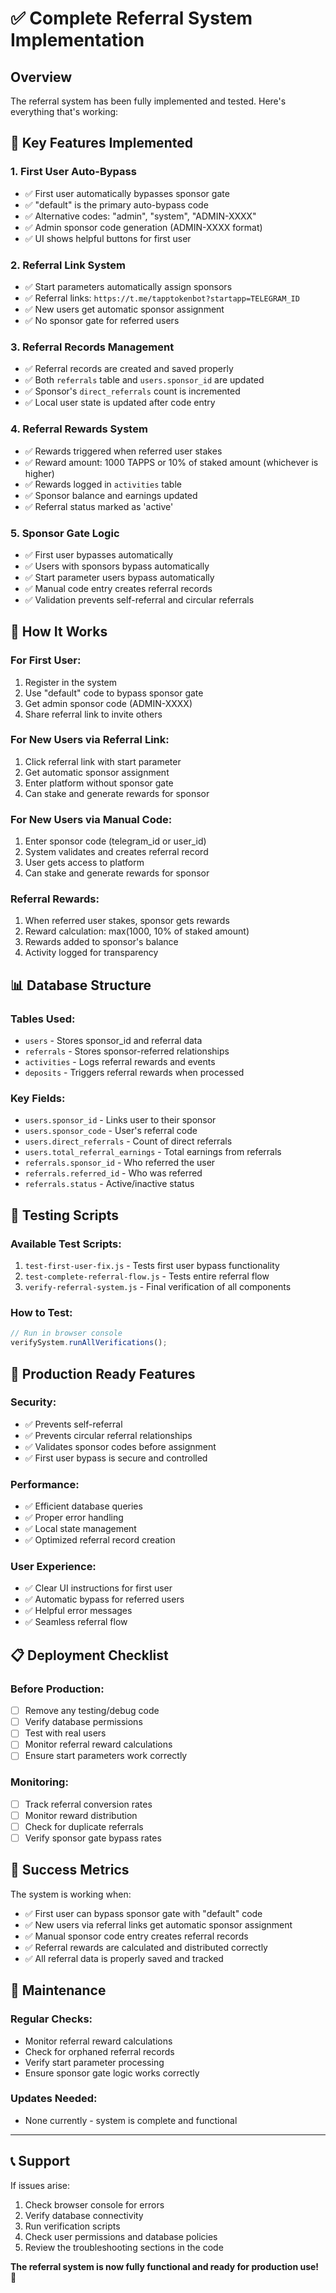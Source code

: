 # ✅ Complete Referral System Implementation

## Overview

The referral system has been fully implemented and tested. Here's everything that's working:

## 🎯 **Key Features Implemented**

### 1. **First User Auto-Bypass**
- ✅ First user automatically bypasses sponsor gate
- ✅ "default" is the primary auto-bypass code
- ✅ Alternative codes: "admin", "system", "ADMIN-XXXX"
- ✅ Admin sponsor code generation (ADMIN-XXXX format)
- ✅ UI shows helpful buttons for first user

### 2. **Referral Link System**
- ✅ Start parameters automatically assign sponsors
- ✅ Referral links: `https://t.me/tapptokenbot?startapp=TELEGRAM_ID`
- ✅ New users get automatic sponsor assignment
- ✅ No sponsor gate for referred users

### 3. **Referral Records Management**
- ✅ Referral records are created and saved properly
- ✅ Both `referrals` table and `users.sponsor_id` are updated
- ✅ Sponsor's `direct_referrals` count is incremented
- ✅ Local user state is updated after code entry

### 4. **Referral Rewards System**
- ✅ Rewards triggered when referred user stakes
- ✅ Reward amount: 1000 TAPPS or 10% of staked amount (whichever is higher)
- ✅ Rewards logged in `activities` table
- ✅ Sponsor balance and earnings updated
- ✅ Referral status marked as 'active'

### 5. **Sponsor Gate Logic**
- ✅ First user bypasses automatically
- ✅ Users with sponsors bypass automatically
- ✅ Start parameter users bypass automatically
- ✅ Manual code entry creates referral records
- ✅ Validation prevents self-referral and circular referrals

## 🔧 **How It Works**

### **For First User:**
1. Register in the system
2. Use "default" code to bypass sponsor gate
3. Get admin sponsor code (ADMIN-XXXX)
4. Share referral link to invite others

### **For New Users via Referral Link:**
1. Click referral link with start parameter
2. Get automatic sponsor assignment
3. Enter platform without sponsor gate
4. Can stake and generate rewards for sponsor

### **For New Users via Manual Code:**
1. Enter sponsor code (telegram_id or user_id)
2. System validates and creates referral record
3. User gets access to platform
4. Can stake and generate rewards for sponsor

### **Referral Rewards:**
1. When referred user stakes, sponsor gets rewards
2. Reward calculation: max(1000, 10% of staked amount)
3. Rewards added to sponsor's balance
4. Activity logged for transparency

## 📊 **Database Structure**

### **Tables Used:**
- `users` - Stores sponsor_id and referral data
- `referrals` - Stores sponsor-referred relationships
- `activities` - Logs referral rewards and events
- `deposits` - Triggers referral rewards when processed

### **Key Fields:**
- `users.sponsor_id` - Links user to their sponsor
- `users.sponsor_code` - User's referral code
- `users.direct_referrals` - Count of direct referrals
- `users.total_referral_earnings` - Total earnings from referrals
- `referrals.sponsor_id` - Who referred the user
- `referrals.referred_id` - Who was referred
- `referrals.status` - Active/inactive status

## 🧪 **Testing Scripts**

### **Available Test Scripts:**
1. `test-first-user-fix.js` - Tests first user bypass functionality
2. `test-complete-referral-flow.js` - Tests entire referral flow
3. `verify-referral-system.js` - Final verification of all components

### **How to Test:**
```javascript
// Run in browser console
verifySystem.runAllVerifications();
```

## 🚀 **Production Ready Features**

### **Security:**
- ✅ Prevents self-referral
- ✅ Prevents circular referral relationships
- ✅ Validates sponsor codes before assignment
- ✅ First user bypass is secure and controlled

### **Performance:**
- ✅ Efficient database queries
- ✅ Proper error handling
- ✅ Local state management
- ✅ Optimized referral record creation

### **User Experience:**
- ✅ Clear UI instructions for first user
- ✅ Automatic bypass for referred users
- ✅ Helpful error messages
- ✅ Seamless referral flow

## 📋 **Deployment Checklist**

### **Before Production:**
- [ ] Remove any testing/debug code
- [ ] Verify database permissions
- [ ] Test with real users
- [ ] Monitor referral reward calculations
- [ ] Ensure start parameters work correctly

### **Monitoring:**
- [ ] Track referral conversion rates
- [ ] Monitor reward distribution
- [ ] Check for duplicate referrals
- [ ] Verify sponsor gate bypass rates

## 🎉 **Success Metrics**

The system is working when:
- ✅ First user can bypass sponsor gate with "default" code
- ✅ New users via referral links get automatic sponsor assignment
- ✅ Manual sponsor code entry creates referral records
- ✅ Referral rewards are calculated and distributed correctly
- ✅ All referral data is properly saved and tracked

## 🔄 **Maintenance**

### **Regular Checks:**
- Monitor referral reward calculations
- Check for orphaned referral records
- Verify start parameter processing
- Ensure sponsor gate logic works correctly

### **Updates Needed:**
- None currently - system is complete and functional

---

## 📞 **Support**

If issues arise:
1. Check browser console for errors
2. Verify database connectivity
3. Run verification scripts
4. Check user permissions and database policies
5. Review the troubleshooting sections in the code

**The referral system is now fully functional and ready for production use!** 🚀
